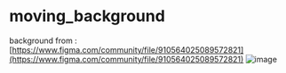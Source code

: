 # moving_background
background from : [https://www.figma.com/community/file/910564025089572821](https://www.figma.com/community/file/910564025089572821)
![image](https://user-images.githubusercontent.com/97815504/150679567-75677a4f-f8fa-4c69-b3b6-e68a71b9d53a.png)
